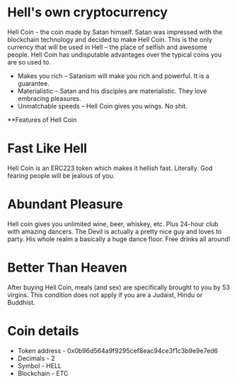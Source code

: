 # Hell's own cryptocurrency
Hell Coin - the coin made by Satan himself. 
Satan was impressed with the blockchain technology and decided to make Hell Coin. This is the only currency that will be used in Hell – the place of selfish and awesome people. Hell Coin has undisputable advantages over the typical coins you are so used to.

* Makes you rich – Satanism will make you rich and powerful. It is a guarantee.
* Materialistic – Satan and his disciples are materialistic. They love embracing pleasures.
* Unmatchable speeds – Hell Coin gives you wings. No shit.

**Features of Hell Coin

# Fast Like Hell
Hell Coin is an ERC223 token which makes it hellish fast. Literally. God fearing people will be jealous of you.

# Abundant Pleasure
Hell coin gives you unlimited wine, beer, whiskey, etc. Plus 24-hour club with amazing dancers. The Devil is actually a pretty nice guy and loves to party. His whole realm a basically a huge dance floor. Free drinks all around!

# Better Than Heaven
After buying Hell Coin, meals (and sex) are specifically brought to you by 53 virgins. This condition does not apply if you are a Judaist, Hindu or Buddhist.

# Coin details
* Token address - 0x0b96d564a9f9295cef8eac94ce3f1c3b9e9e7ed6
* Decimals - 2
* Symbol - HELL
* Blockchain - ETC
